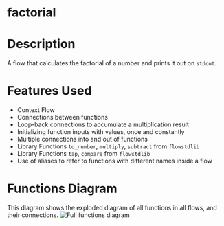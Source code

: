 factorial
==

Description
===
A flow that calculates the factorial of a number and prints it out on `stdout`.

Features Used
===
* Context Flow
* Connections between functions
* Loop-back connections to accumulate a multiplication result
* Initializing function inputs with values, once and constantly
* Multiple connections into and out of functions
* Library Functions `to_number`, `multiply`, `subtract` from `flowstdlib`
* Library Functions `tap`, `compare` from `flowstdlib`
* Use of aliases to refer to functions with different names inside a flow

Functions Diagram
===
This diagram shows the exploded diagram of all functions in all flows, and their connections.
![Full functions diagram](functions.dot.png)